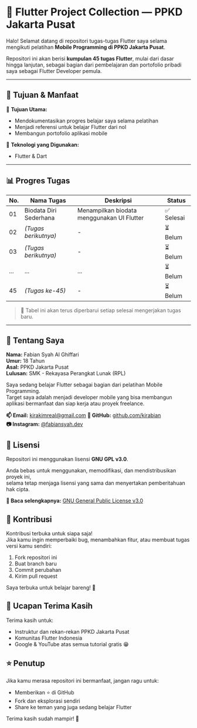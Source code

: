 # 📱 Flutter Project Collection — PPKD Jakarta Pusat

Halo! Selamat datang di repositori tugas-tugas Flutter saya selama mengikuti pelatihan **Mobile Programming di PPKD Jakarta Pusat**.

Repositori ini akan berisi **kumpulan 45 tugas Flutter**, mulai dari dasar hingga lanjutan, sebagai bagian dari pembelajaran dan portofolio pribadi saya sebagai Flutter Developer pemula.

---

## 🧠 Tujuan & Manfaat

🎯 **Tujuan Utama:**
- Mendokumentasikan progres belajar saya selama pelatihan
- Menjadi referensi untuk belajar Flutter dari nol
- Membangun portofolio aplikasi mobile

🔧 **Teknologi yang Digunakan:**
- Flutter & Dart

---

## 📊 Progres Tugas

| No. | Nama Tugas                     | Deskripsi                                  | Status     |
|-----|--------------------------------|--------------------------------------------|------------|
| 01  | Biodata Diri Sederhana         | Menampilkan biodata menggunakan UI Flutter | ✅ Selesai |
| 02  | *(Tugas berikutnya)*           | -                                          | ⏳ Belum    |
| 03  | *(Tugas berikutnya)*           | -                                          | ⏳ Belum    |
| ... | ...                            | ...                                        | ⏳ Belum    |
| 45  | *(Tugas ke-45)*                | -                                          | ⏳ Belum    |

> 🔁 Tabel ini akan terus diperbarui setiap selesai mengerjakan tugas baru.

---

## 👤 Tentang Saya

**Nama:** Fabian Syah Al Ghiffari  
**Umur:** 18 Tahun  
**Asal:** PPKD Jakarta Pusat  
**Lulusan:** SMK - Rekayasa Perangkat Lunak (RPL)

Saya sedang belajar Flutter sebagai bagian dari pelatihan Mobile Programming.  
Target saya adalah menjadi developer mobile yang bisa membangun aplikasi bermanfaat dan siap kerja atau proyek freelance.

**📫 Email:** kirakimreal@gmail.com 
**🔗 GitHub:** [github.com/kirabian](https://github.com/kirabian)  
**📷 Instagram:** [@fabiansyah.dev](https://instagram.com/mcisreal_)

## 📄 Lisensi

Repositori ini menggunakan lisensi **GNU GPL v3.0**.

Anda bebas untuk menggunakan, memodifikasi, dan mendistribusikan proyek ini,  
selama tetap menjaga lisensi yang sama dan menyertakan pemberitahuan hak cipta.

**🔗 Baca selengkapnya:** [GNU General Public License v3.0](https://www.gnu.org/licenses/gpl-3.0.html)

## 🤝 Kontribusi

Kontribusi terbuka untuk siapa saja!  
Jika kamu ingin memperbaiki bug, menambahkan fitur, atau membuat tugas versi kamu sendiri:

1. Fork repositori ini
2. Buat branch baru
3. Commit perubahan
4. Kirim pull request

Saya terbuka untuk belajar bareng! 🚀

## 🙏 Ucapan Terima Kasih

Terima kasih untuk:
- Instruktur dan rekan-rekan PPKD Jakarta Pusat
- Komunitas Flutter Indonesia
- Google & YouTube atas semua tutorial gratis 😁

## ⭐ Penutup

Jika kamu merasa repositori ini bermanfaat, jangan ragu untuk:
- Memberikan ⭐ di GitHub
- Fork dan eksplorasi sendiri
- Share ke teman yang juga sedang belajar Flutter

Terima kasih sudah mampir! 👋
